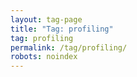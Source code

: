 ```yaml
---
layout: tag-page
title: "Tag: profiling"
tag: profiling
permalink: /tag/profiling/
robots: noindex
---
```

